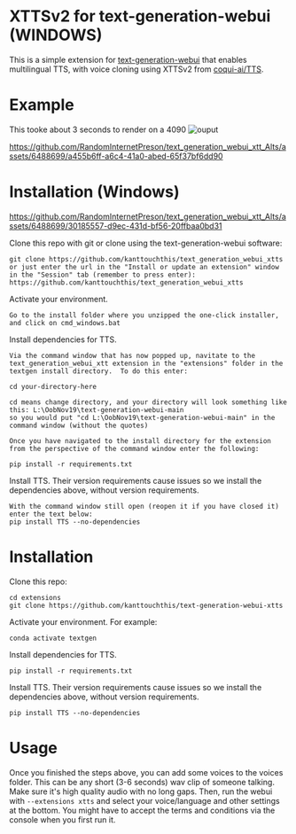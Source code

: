 # XTTSv2 for text-generation-webui (WINDOWS)
This is a simple extension for [text-generation-webui](https://github.com/oobabooga/text-generation-webui/) that enables multilingual TTS, with voice cloning using XTTSv2 from [coqui-ai/TTS](https://github.com/coqui-ai/TTS).

# Example
This tooke about 3 seconds to render on a 4090
![ouput](https://github.com/RandomInternetPreson/text_generation_webui_xtt_Alts/assets/6488699/cbcf7952-93bb-4ec9-8540-53e38baf310a)

https://github.com/RandomInternetPreson/text_generation_webui_xtt_Alts/assets/6488699/a455b6ff-a6c4-41a0-abed-65f37bf6dd90

# Installation (Windows)

https://github.com/RandomInternetPreson/text_generation_webui_xtt_Alts/assets/6488699/30185557-d9ec-431d-bf56-20ffbaa0bd31

Clone this repo with git or clone using the text-generation-webui software:
```
git clone https://github.com/kanttouchthis/text_generation_webui_xtts
or just enter the url in the "Install or update an extension" window in the "Session" tab (remember to press enter):
https://github.com/kanttouchthis/text_generation_webui_xtts
```
Activate your environment.
```
Go to the install folder where you unzipped the one-click installer, and click on cmd_windows.bat
```
Install dependencies for TTS.
```
Via the command window that has now popped up, navitate to the text_generation_webui_xtt extension in the "extensions" folder in the textgen install directory.  To do this enter:

cd your-directory-here

cd means change directory, and your directory will look something like this: L:\OobNov19\text-generation-webui-main
so you would put "cd L:\OobNov19\text-generation-webui-main" in the command window (without the quotes)

Once you have navigated to the install directory for the extension from the perspective of the command window enter the following:

pip install -r requirements.txt
```
Install TTS. Their version requirements cause issues so we install the dependencies above, without version requirements.
```
With the command window still open (reopen it if you have closed it) enter the text below:
pip install TTS --no-dependencies
```


# Installation
Clone this repo:
```
cd extensions
git clone https://github.com/kanttouchthis/text-generation-webui-xtts
```
Activate your environment. For example:
```
conda activate textgen
```
Install dependencies for TTS.
```
pip install -r requirements.txt
```
Install TTS. Their version requirements cause issues so we install the dependencies above, without version requirements.
```
pip install TTS --no-dependencies
```

# Usage
Once you finished the steps above, you can add some voices to the voices folder. This can be any short (3-6 seconds) wav clip of someone talking. Make sure it's high quality audio with no long gaps.
Then, run the webui with `--extensions xtts` and select your voice/language and other settings at the bottom. You might have to accept the terms and conditions via the console when you first run it.

